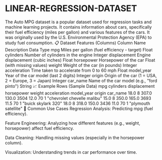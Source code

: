 # LINEAR-REGRESSION-DATASET
The Auto MPG dataset is a popular dataset used for regression tasks and machine learning projects. It contains information about cars, specifically their fuel efficiency (miles per gallon) and various features of the cars. It was originally used by the U.S. Environmental Protection Agency (EPA) to study fuel consumption.
📋 Dataset Features (Columns)
Column Name	Description	Data Type
mpg	Miles per gallon (fuel efficiency - target)	Float
cylinders	Number of cylinders in the engine	Integer
displacement	Engine displacement (cubic inches)	Float
horsepower	Horsepower of the car	Float (with missing values)
weight	Weight of the car (in pounds)	Integer
acceleration	Time taken to accelerate from 0 to 60 mph	Float
model_year	Year of the car model (last 2 digits)	Integer
origin	Origin of the car (1 = USA, 2 = Europe, 3 = Japan)	Integer
car_name	Name of the car model (e.g., "ford pinto")	String
📈 Example Rows (Sample Data)
mpg	cylinders	displacement	horsepower	weight	acceleration	model_year	origin	car_name
18.0	8	307.0	130.0	3504	12.0	70	1	"chevrolet chevelle malibu"
15.0	8	350.0	165.0	3693	11.5	70	1	"buick skylark 320"
18.0	8	318.0	150.0	3436	11.0	70	1	"plymouth satellite"
📌 Common Use Cases
Regression Analysis: Predicting mpg (fuel efficiency).

Feature Engineering: Analyzing how different features (e.g., weight, horsepower) affect fuel efficiency.

Data Cleaning: Handling missing values (especially in the horsepower column).

Visualization: Understanding trends in car performance over time.

